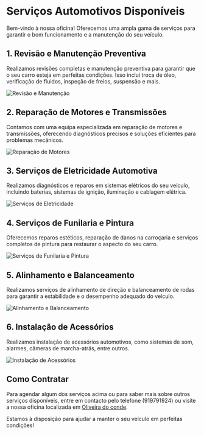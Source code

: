 # Serviços Automotivos Disponíveis

Bem-vindo à nossa oficina! Oferecemos uma ampla gama de serviços para garantir o bom funcionamento e a manutenção do seu veículo.

## 1. Revisão e Manutenção Preventiva

Realizamos revisões completas e manutenção preventiva para garantir que o seu carro esteja em perfeitas condições. Isso inclui troca de óleo, verificação de fluidos, inspeção de freios, suspensão e mais.

![Revisão e Manutenção](https://nihontech.com.br/wp-content/uploads/2022/04/entenda-a-importancia-da-manutencao-preventiva.jpg)

## 2. Reparação de Motores e Transmissões

Contamos com uma equipa especializada em reparação de motores e transmissões, oferecendo diagnósticos precisos e soluções eficientes para problemas mecânicos.

![Reparação de Motores](https://www.boxideal.pt/wp-content/uploads/2014/08/motor-2.jpg)


## 3. Serviços de Eletricidade Automotiva

Realizamos diagnósticos e reparos em sistemas elétricos do seu veículo, incluindo baterias, sistemas de ignição, iluminação e cablagem elétrica.

![Serviços de Eletricidade](https://img.freepik.com/fotos-premium/mecanico-profissional-esta-trabalhando-no-servico-de-carro-bom-eletricista-bateria-de-eletricidade-totalmente-carregada_153228-2590.jpg)


## 4. Serviços de Funilaria e Pintura

Oferecemos reparos estéticos, reparação de danos na carroçaria e serviços completos de pintura para restaurar o aspecto do seu carro.

![Serviços de Funilaria e Pintura](https://novonegocio.com.br/wp-content/uploads/2012/01/como_montar_uma_funilaria_e_pintura.jpg)


## 5. Alinhamento e Balanceamento

Realizamos serviços de alinhamento de direção e balanceamento de rodas para garantir a estabilidade e o desempenho adequado do veículo.

![Alinhamento e Balanceamento](URL_DA_IMAGEM_ELETRICIDADE)


## 6. Instalação de Acessórios

Realizamos instalação de acessórios automotivos, como sistemas de som, alarmes, câmeras de marcha-atrás, entre outros.

![Instalação de Acessórios](https://griffepneus.com.br/website2021/wp-content/uploads/2022/02/alinhamento-e-balanceamento-07-e1645298890680.jpg)


## Como Contratar

Para agendar algum dos serviços acima ou para saber mais sobre outros serviços disponíveis, entre em contacto pelo telefone (919791924) ou visite a nossa oficina localizada em [Oliveira do conde](#).

Estamos à disposição para ajudar a manter o seu veículo em perfeitas condições!


